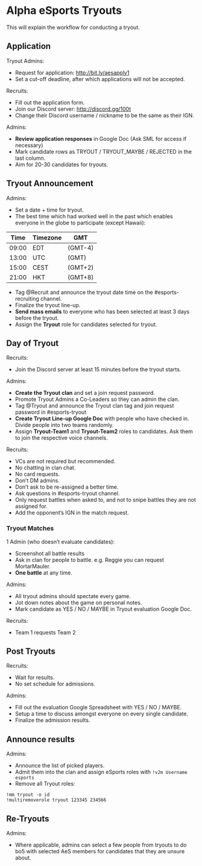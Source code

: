 # Alpha eSports Tryouts

This will explain the workflow for conducting a tryout.

## Application

Tryout Admins:
- Request for application: http://bit.ly/aesapply1
- Set a cut-off deadline, after which applications will not be accepted.

Recruits:
- Fill out the application form.
- Join our Discord server: http://discord.gg/100t
- Change their Discord username / nickname to be the same as their IGN.

Admins:
- **Review application responses** in Google Doc (Ask SML for access if necessary)
- Mark candidate rows as TRYOUT / TRYOUT_MAYBE / REJECTED in the last column.
- Aim for 20-30 candidates for tryouts.

## Tryout Announcement

Admins:
- Set a date + time for tryout.
- The best time which had worked well in the past which enables everyone in the globe to participate (except Hawaii):

Time | Timezone | GMT
--- | --- | ---
09:00 | EDT  | (GMT-4)
13:00 | UTC  | (GMT)
15:00 | CEST | (GMT+2)
21:00 | HKT  | (GMT+8)

- Tag @Recruit and announce the tryout date time on the #esports-recruiting channel.
- Finalize the tryout line-up.
- **Send mass emails** to everyone who has been selected at least 3 days before the tryout.
- Assign the **Tryout** role for candidates selected for tryout.

## Day of Tryout

Recruits:
- Join the Discord server at least 15 minutes before the tryout starts.

Admins:
- **Create the Tryout clan** and set a join request password.
- Promote Tryout Admins a Co-Leaders so they can admin the clan.
- Tag @Tryout and announce the Tryout clan tag and join request password in #esports-tryout
- **Create Tryout Line-up Google Doc** with people who have checked in. Divide people into two teams randomly.
- Assign **Tryout-Team1** and **Tryout-Team2** roles to candidates. Ask them to join the respective voice channels.

Recruits:
- VCs are not required but recommended.
- No chatting in clan chat.
- No card requests.
- Don’t DM admins.
- Don’t ask to be re-assigned a better time.
- Ask questions in #esports-tryout channel.
- Only request battles when asked to, and not to snipe battles they are not assigned for.
- Add the opponent’s IGN in the match request.

### Tryout Matches

1 Admin (who doesn’t evaluate candidates):
- Screenshot all battle results
- Ask in clan for people to battle. e.g. Reggie you can request MortarMauler.
- **One battle** at any time.

Admins:
- All tryout admins should spectate every game.
- Jot down notes about the game on personal notes.
- Mark candidate as YES / NO / MAYBE in Tryout evaluation Google Doc.

Recruits:
- Team 1 requests Team 2

## Post Tryouts

Recruits:
- Wait for results.
- No set schedule for admissions.

Admins:
- Fill out the evaluation Google Spreadsheet with YES / NO / MAYBE.
- Setup a time to discuss amongst everyone on every single candidate.
- Finalize the admission results.

## Announce results

Admins:
- Announce the list of picked players.
- Admit them into the clan and assign eSports roles with `!v2m Username esports`
- Remove all Tryout roles:

```
!mm tryout -o id
!multiremoverole tryout 123345 234566
```

## Re-Tryouts

Admins:
- Where applicable, admins can select a few people from tryouts to do bo5 with selected AeS members for candidates that they are unsure about.
